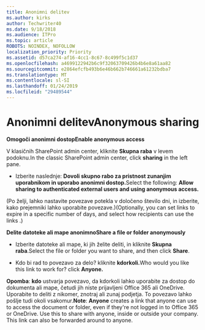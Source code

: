 ```yaml
---
title: Anonimni delitev
ms.author: kirks
author: Techwriter40
ms.date: 9/18/2018
ms.audience: ITPro
ms.topic: article
ROBOTS: NOINDEX, NOFOLLOW
localization_priority: Priority
ms.assetid: d57ca274-af16-4cc1-8c67-8c499f5c1d37
ms.openlocfilehash: a4699122942b6c9f32063709426b4b6e8a61aa82
ms.sourcegitcommit: e2864efcfb493b6e46b662b746661a61232bdba7
ms.translationtype: MT
ms.contentlocale: sl-SI
ms.lasthandoff: 01/24/2019
ms.locfileid: "29489544"
---
```

# <a name="anonymous-sharing"></a><span data-ttu-id="599f8-102">Anonimni delitev</span><span class="sxs-lookup"><span data-stu-id="599f8-102">Anonymous sharing</span></span>

 <span data-ttu-id="599f8-103">**Omogoči anonimni dostop**</span><span class="sxs-lookup"><span data-stu-id="599f8-103">**Enable anonymous access**</span></span>
  
<span data-ttu-id="599f8-104">V klasičnih SharePoint admin center, kliknite **Skupna raba** v levem podoknu.</span><span class="sxs-lookup"><span data-stu-id="599f8-104">In the classic SharePoint admin center, click **sharing** in the left pane.</span></span> 
  
- <span data-ttu-id="599f8-105">Izberite naslednje: **Dovoli skupno rabo za pristnost zunanjim uporabnikom in uporabo anonimni dostop.**</span><span class="sxs-lookup"><span data-stu-id="599f8-105">Select the following: **Allow sharing to authenticated external users and using anonymous access.**</span></span>
  
<span data-ttu-id="599f8-106">(Po želji, lahko nastavite povezave potekla v določeno število dni, in izberite, kako prejemniki lahko uporabite povezave.)</span><span class="sxs-lookup"><span data-stu-id="599f8-106">(Optionally, you can set links to expire in a specific number of days, and select how recipients can use the links .)</span></span>
    
 <span data-ttu-id="599f8-107">**Delite datoteke ali mape anonimno**</span><span class="sxs-lookup"><span data-stu-id="599f8-107">**Share a file or folder anonymously**</span></span>
  
- <span data-ttu-id="599f8-108">Izberite datoteke ali mape, ki jih želite deliti, in kliknite **Skupna raba**.</span><span class="sxs-lookup"><span data-stu-id="599f8-108">Select the file or folder you want to share, and then click **Share**.</span></span> 
    
- <span data-ttu-id="599f8-109">Kdo bi rad to povezavo za delo? kliknite **kdorkoli.**</span><span class="sxs-lookup"><span data-stu-id="599f8-109">Who would you like this link to work for? click **Anyone.**</span></span>
  
 <span data-ttu-id="599f8-p101">**Opomba**: **kdo** ustvarja povezavo, da kdorkoli lahko uporabite za dostop do dokumenta ali mape, četudi jih niste prijavljeni Office 365 ali OneDrive. Uporabite to deliti z nikomer, znotraj ali zunaj podjetja. To povezavo lahko pošlje tudi okoli vsakomur.</span><span class="sxs-lookup"><span data-stu-id="599f8-p101">**Note**: **Anyone** creates a link that anyone can use to access the document or folder, even if they're not logged in to Office 365 or OneDrive. Use this to share with anyone, inside or outside your company. This link can also be forwarded around to anyone.</span></span> 
    

